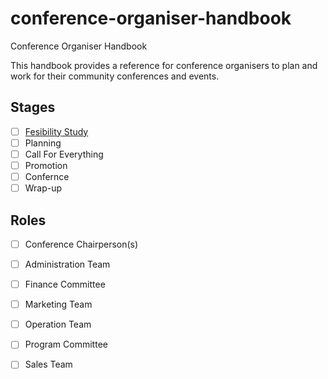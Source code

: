 # conference-organiser-handbook
Conference Organiser Handbook

This handbook provides a reference for conference organisers to plan and work for their community conferences and events.

## Stages
- [ ] [Fesibility Study](stages/feasibility-study)
- [ ] Planning
- [ ] Call For Everything
- [ ] Promotion
- [ ] Confernce
- [ ] Wrap-up

## Roles
- [ ] Conference Chairperson(s)
- [ ] Administration Team
- [ ] Finance Committee
- [ ] Marketing Team
- [ ] Operation Team
- [ ] Program Committee
- [ ] Sales Team


